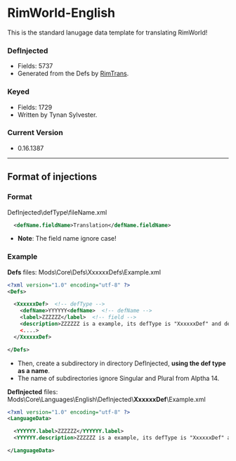 # RimWorld-English

This is the standard lanugage data template for translating RimWorld!

### DefInjected

* Fields: 5737
* Generated from the Defs by [RimTrans](https://github.com/duduluu/RimTrans).

### Keyed

* Fields: 1729
* Written by Tynan Sylvester.

### Current Version

* 0.16.1387

----

## Format of injections

### Format

DefInjected\defType\fileName.xml

```xml
  <defName.fieldName>Translation</defName.fieldName>
```

* **Note**: The field name ignore case!

### Example

**Defs** files: Mods\Core\Defs\XxxxxxDefs\Example.xml

```xml
<?xml version="1.0" encoding="utf-8" ?>
<Defs>

  <XxxxxxDef>  <!-- defType -->
    <defName>YYYYYY<defName>  <!-- defName -->
    <label>ZZZZZZ</label>  <!-- field -->
    <description>ZZZZZZ is a example, its defType is "XxxxxxDef" and defName is "YYYYYY".</description>  <!-- field -->
    <....>
  </XxxxxxDef>

</Defs>
```

* Then, create a subdirectory in directory DefInjected, **using the def type as a name**.
* The name of subdirectories ignore Singular and Plural from Alptha 14.


**DefInjected** files: Mods\Core\Languages\English\DefInjected\\**XxxxxxDef**\\Example.xml

```xml
<?xml version="1.0" encoding="utf-8" ?>
<LanguageData>

  <YYYYYY.label>ZZZZZZ</YYYYYY.label>
  <YYYYYY.description>ZZZZZZ is a example, its defType is "XxxxxxDef" and defName is "YYYYYY".</YYYYYY.description>

</LanguageData>
```